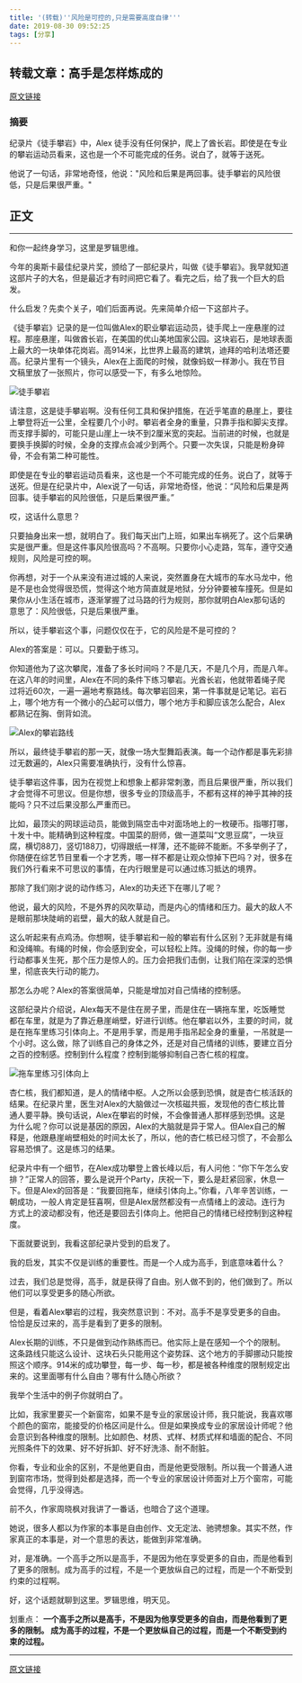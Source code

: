 ```yaml
---
title: '(转载)''风险是可控的,只是需要高度自律'''
date: 2019-08-30 09:52:25
tags: [分享]
---
```


## 转载文章：高手是怎样炼成的

[原文链接](http://jsomers.net/blog/speed-matters)

### 摘要

纪录片《徒手攀岩》中，Alex 徒手没有任何保护，爬上了酋长岩。即使是在专业的攀岩运动员看来，这也是一个不可能完成的任务。说白了，就等于送死。

他说了一句话，非常地奇怪，他说："风险和后果是两回事。徒手攀岩的风险很低，只是后果很严重。"

<!-- more -->

## 正文

----
和你一起终身学习，这里是罗辑思维。

今年的奥斯卡最佳纪录片奖，颁给了一部纪录片，叫做《徒手攀岩》。我早就知道这部片子的大名，但是最近才有时间把它看了。看完之后，给了我一个巨大的启发。

什么启发？先卖个关子，咱们后面再说。先来简单介绍一下这部片子。

《徒手攀岩》记录的是一位叫做Alex的职业攀岩运动员，徒手爬上一座悬崖的过程。那座悬崖，叫做酋长岩，在美国的优山美地国家公园。这块岩石，是地球表面上最大的一块单体花岗岩。高914米，比世界上最高的建筑，迪拜的哈利法塔还要高。纪录片里有一个镜头，Alex在上面爬的时候，就像蚂蚁一样渺小。我在节目文稿里放了一张照片，你可以感受一下，有多么地惊险。

![徒手攀岩](http://www.luojiji.com/data/attachment/forum/201905/22/104231kxjjjjwxu9ajzphl.jpg "徒手攀岩")

请注意，这是徒手攀岩啊。没有任何工具和保护措施，在近乎笔直的悬崖上，要往上攀登将近一公里，全程要几个小时。攀岩者全身的重量，只靠手指和脚尖支撑。而支撑手脚的，可能只是山崖上一块不到2厘米宽的突起。当前进的时候，也就是要换手换脚的时候，全身的支撑点会减少到两个。只要一次失误，只能是粉身碎骨，不会有第二种可能性。

即使是在专业的攀岩运动员看来，这也是一个不可能完成的任务。说白了，就等于送死。但是在纪录片中，Alex说了一句话，非常地奇怪，他说：“风险和后果是两回事。徒手攀岩的风险很低，只是后果很严重。”

哎，这话什么意思？

只要抽身出来一想，就明白了。我们每天出门上班，如果出车祸死了。这个后果确实是很严重。但是这件事风险很高吗？不高啊。只要你小心走路，驾车，遵守交通规则，风险是可控的啊。

你再想，对于一个从来没有进过城的人来说，突然置身在大城市的车水马龙中，他是不是也会觉得很恐慌，觉得这个地方简直就是地狱，分分钟要被车撞死。但是如果你从小生活在城市，逐渐掌握了过马路的行为规则，那你就明白Alex那句话的意思了：风险很低，只是后果很严重。

所以，徒手攀岩这个事，问题仅仅在于，它的风险是不是可控的？

Alex的答案是：可以。只要勤于练习。

你知道他为了这次攀爬，准备了多长时间吗？不是几天，不是几个月，而是八年。在这八年的时间里，Alex在不同的条件下练习攀岩。光酋长岩，他就带着绳子爬过将近60次，一遍一遍地考察路线。每次攀岩回来，第一件事就是记笔记。岩石上，哪个地方有一个微小的凸起可以借力，哪个地方手和脚应该怎么配合，Alex都熟记在胸、倒背如流。

![Alex的攀岩路线](http://www.luojiji.com/data/attachment/forum/201905/22/104302ifb8aoxtmopkkgf0.jpg "Alex的攀岩路线")

所以，最终徒手攀岩的那一天，就像一场大型舞蹈表演。每一个动作都是事先彩排过无数遍的，Alex只需要准确执行，没有什么惊喜。

徒手攀岩这件事，因为在视觉上和想象上都非常刺激，而且后果很严重，所以我们才会觉得不可思议。但是你想，很多专业的顶级高手，不都有这样的神乎其神的技能吗？只不过后果没那么严重而已。

比如，最顶尖的网球运动员，能做到隔空击中对面场地上的一枚硬币。指哪打哪，十发十中。能精确到这种程度。中国菜的厨师，做一道菜叫“文思豆腐”，一块豆腐，横切88刀，竖切188刀，切得跟纸一样薄，还不能碎不能断。不多举例子了，你随便在综艺节目里看一个才艺秀，哪一样不都是让观众惊掉下巴吗？对，很多在我们外行看来不可思议的事情，在内行眼里是可以通过练习抵达的境界。

那除了我们刚才说的动作练习，Alex的功夫还下在哪儿了呢？

他说，最大的风险，不是外界的风吹草动，而是内心的情绪和压力。最大的敌人不是眼前那块陡峭的岩壁，最大的敌人就是自己。

这么听起来有点鸡汤。你想啊，徒手攀岩和一般的攀岩有什么区别？无非就是有绳和没绳嘛。有绳的时候，你会感到安全，可以轻松上阵。没绳的时候，你的每一步行动都事关生死，那个压力是惊人的。压力会把我们击倒，让我们陷在深深的恐惧里，彻底丧失行动的能力。

那怎么办呢？Alex的答案很简单，只能是增加对自己情绪的控制感。

这部纪录片介绍说，Alex每天不是住在房子里，而是住在一辆拖车里，吃饭睡觉都在车里，就是为了靠近悬崖峭壁，好进行训练。他在攀岩以外，主要的时间，就是在拖车里练习引体向上。不是用手掌，而是用手指吊起全身的重量，一吊就是一个小时。这么做，除了训练自己的身体之外，还是对自己情绪的训练，要建立百分之百的控制感。控制到什么程度？控制到能够抑制自己杏仁核的程度。

![拖车里练习引体向上](http://www.luojiji.com/data/attachment/forum/201905/22/104340tx1v2228za8f1kx8.jpg "拖车里练习引体向上")

杏仁核，我们都知道，是人的情绪中枢。人之所以会感到恐惧，就是杏仁核活跃的结果。在纪录片里，医生对Alex的大脑做过一次核磁共振，发现他的杏仁核比普通人要平静。换句话说，Alex在攀岩的时候，不会像普通人那样感到恐惧。这是为什么呢？你可以说是基因的原因，Alex的大脑就是异于常人。但Alex自己的解释是，他跟悬崖峭壁相处的时间太长了，所以，他的杏仁核已经习惯了，不会那么容易恐惧了。这是练习的结果。

纪录片中有一个细节，在Alex成功攀登上酋长峰以后，有人问他：“你下午怎么安排？”正常人的回答，要么是说开个Party，庆祝一下，要么是赶紧回家，休息一下。但是Alex的回答是：“我要回拖车，继续引体向上。”你看，八年辛苦训练，一朝成功，一般人肯定是狂喜啊，但是Alex居然都没有一点情绪上的波动。连行为方式上的波动都没有，他还是要回去引体向上。他把自己的情绪已经控制到这种程度。

下面就要说到，我看这部纪录片受到的启发了。

我的启发，其实不仅是训练的重要性。而是一个人成为高手，到底意味着什么？

过去，我们总是觉得，高手，就是获得了自由。别人做不到的，他们做到了。所以他们可以享受更多的随心所欲。

但是，看着Alex攀岩的过程，我突然意识到：不对。高手不是享受更多的自由。恰恰是反过来的，高手是看到了更多的限制。

Alex长期的训练，不只是做到动作熟练而已。他实际上是在感知一个个的限制。这条路线只能这么设计、这块石头只能用这个姿势踩、这个地方的手脚挪动只能按照这个顺序。914米的成功攀登，每一步、每一秒，都是被各种维度的限制规定出来的。这里面哪有什么自由？哪有什么随心所欲？

我举个生活中的例子你就明白了。

比如，我家里要买一个新窗帘，如果不是专业的家居设计师，我只能说，我喜欢哪个颜色的窗帘，能接受的价格区间是什么。但是如果换成专业的家居设计师呢？他会意识到各种维度的限制。比如颜色、材质、式样、材质式样和墙面的配合、不同光照条件下的效果、好不好拆卸、好不好洗涤、耐不耐脏。

你看，专业和业余的区别，不是他更自由，而是他更受限制。所以我一个普通人进到窗帘市场，觉得到处都是选择，而一个专业的家居设计师面对上万个窗帘，可能会觉得，几乎没得选。

前不久，作家周晓枫对我讲了一番话，也暗合了这个道理。

她说，很多人都以为作家的本事是自由创作、文无定法、驰骋想象。其实不然，作家真正的本事是，对一个意思的表达，能做到非常准确。

对，是准确。一个高手之所以是高手，不是因为他在享受更多的自由，而是他看到了更多的限制。成为高手的过程，不是一个更放纵自己的过程，而是一个不断受到约束的过程啊。

好，这个话题就聊到这里。罗辑思维，明天见。

划重点：
**一个高手之所以是高手，不是因为他享受更多的自由，而是他看到了更多的限制。 成为高手的过程，不是一个更放纵自己的过程，而是一个不断受到约束的过程。**

----

[原文链接](http://jsomers.net/blog/speed-matters)
